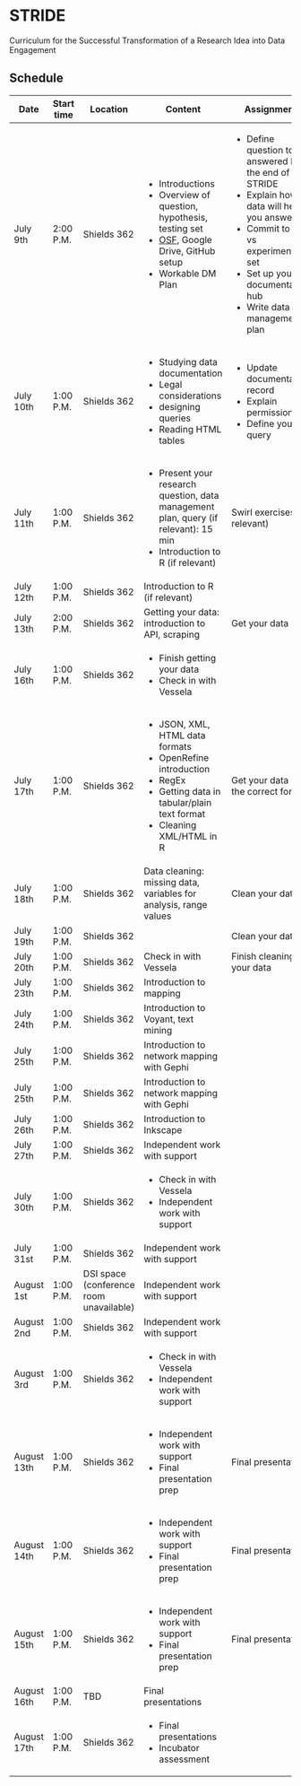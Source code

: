 # STRIDE
Curriculum for the Successful Transformation of a Research Idea into Data Engagement

## Schedule

|Date|Start time|Location|Content|Assignment|Assignment due|
|--- |---       |---     |---    |---       |---           |
|July 9th|2:00 P.M.|Shields 362| <ul><li>Introductions</li> <li>Overview of question, hypothesis, testing set</li> <li>[OSF](https://osf.io/7xsk2/), Google Drive, GitHub setup</li> <li>Workable DM Plan</li></ul>| <ul><li>Define question to be answered by the end of STRIDE</li><li>Explain how data will help you answer it</li><li>Commit to test vs experimental set</li><li>Set up your documentation hub</li><li>Write data management plan</li></ul>|July 11th|
|July 10th|1:00 P.M.|Shields 362|<ul><li>Studying data documentation</li><li>Legal considerations</li><li>designing queries</li><li>Reading HTML tables</li></ul>|<ul><li>Update documentation record</li><li>Explain permissions</li><li>Define your query</li></ul>|July 11th|
|July 11th|1:00 P.M.|Shields 362|<ul><li>Present your research question, data management plan, query (if relevant): 15 min</li><li>Introduction to R (if relevant)</li></ul>|Swirl exercises (if relevant)| July 12th|
|July 12th|1:00 P.M.|Shields 362|Introduction to R (if relevant)|||
|July 13th|2:00 P.M.|Shields 362|Getting your data: introduction to API, scraping|Get your data|July 17th|
|July 16th|1:00 P.M.|Shields 362|<ul><li>Finish getting your data</li><li>Check in with Vessela</li></ul>||
|July 17th|1:00 P.M.|Shields 362|<ul><li>JSON, XML, HTML data formats</li><li>OpenRefine introduction</li><li>RegEx</li><li>Getting data in tabular/plain text format</li><li>Cleaning XML/HTML in R</li></ul>|Get your data into the correct format|July 18th|
|July 18th|1:00 P.M.|Shields 362|Data cleaning: missing data, variables for analysis, range values|Clean your data|July 20th|
|July 19th|1:00 P.M.|Shields 362||Clean your data|July 20th|
|July 20th|1:00 P.M.|Shields 362|Check in with Vessela|Finish cleaning your data|July 20th|
|July 23th|1:00 P.M.|Shields 362|Introduction to mapping|||
|July 24th|1:00 P.M.|Shields 362|Introduction to Voyant, text mining|||
|July 25th|1:00 P.M.|Shields 362|Introduction to network mapping with Gephi|||
|July 25th|1:00 P.M.|Shields 362|Introduction to network mapping with Gephi|||
|July 26th|1:00 P.M.|Shields 362|Introduction to Inkscape|||
|July 27th|1:00 P.M.|Shields 362|Independent work with support|||
|July 30th|1:00 P.M.|Shields 362|<ul><li>Check in with Vessela</li><li>Independent work with support</li><ul>|||
|July 31st|1:00 P.M.|Shields 362|Independent work with support|||
|August 1st|1:00 P.M.|DSI space (conference room unavailable)|Independent work with support|||
|August 2nd|1:00 P.M.|Shields 362|Independent work with support|||
|August 3rd|1:00 P.M.|Shields 362|<ul><li>Check in with Vessela</li><li>Independent work with support</li><ul>|||
|August 13th|1:00 P.M.|Shields 362|<ul><li>Independent work with support</li><li>Final presentation prep</li><ul>|Final presentation|August 16-17|
|August 14th|1:00 P.M.|Shields 362|<ul><li>Independent work with support</li><li>Final presentation prep</li><ul>|Final presentation|August 16-17|
|August 15th|1:00 P.M.|Shields 362|<ul><li>Independent work with support</li><li>Final presentation prep</li><ul>|Final presentation|August 16-17|
|August 16th|1:00 P.M.|TBD|Final presentations|||
|August 17th|1:00 P.M.|Shields 362|<ul><li>Final presentations</li><li>Incubator assessment</li><ul>|||
